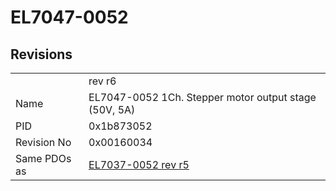 # EL7047-0052

## Revisions
<table>
<tr>
<td></td>
<td>rev r6</td>
</tr>
<tr>
<td>Name</td>
<td>EL7047-0052 1Ch. Stepper motor output stage (50V, 5A)</td>
</tr>
<tr>
<td>PID</td>
<td>0x1b873052</td>
</tr>
<tr>
<td>Revision No</td>
<td>0x00160034</td>
</tr>
<tr>
<td>Same PDOs as</td>
<td><a href="EL7037-0052.md">EL7037-0052 rev r5</a></td>
</tr>
</table>
